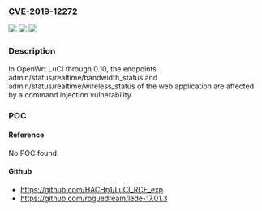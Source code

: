 ### [CVE-2019-12272](https://cve.mitre.org/cgi-bin/cvename.cgi?name=CVE-2019-12272)
![](https://img.shields.io/static/v1?label=Product&message=n%2Fa&color=blue)
![](https://img.shields.io/static/v1?label=Version&message=n%2Fa&color=blue)
![](https://img.shields.io/static/v1?label=Vulnerability&message=n%2Fa&color=brighgreen)

### Description

In OpenWrt LuCI through 0.10, the endpoints admin/status/realtime/bandwidth_status and admin/status/realtime/wireless_status of the web application are affected by a command injection vulnerability.

### POC

#### Reference
No POC found.

#### Github
- https://github.com/HACHp1/LuCI_RCE_exp
- https://github.com/roguedream/lede-17.01.3


